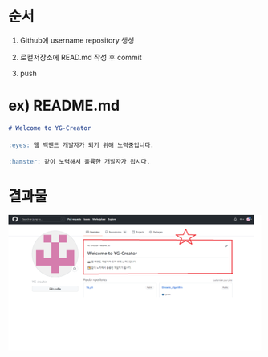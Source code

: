 # 순서

1. Github에 username repository 생성

2. 로컬저장소에 READ.md 작성 후 commit
3. push

# ex) README.md

```markdown
# Welcome to YG-Creator

:eyes: 웹 백엔드 개발자가 되기 위해 노력중입니다.

:hamster: 같이 노력해서 훌륭한 개발자가 됩시다.
```



# 결과물

![profile](md-images/%EA%B2%B0%EA%B3%BC.png)
